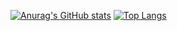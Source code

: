 [![Anurag's GitHub stats](https://github-readme-stats.vercel.app/api?username=Byakko12)](https://github.com/anuraghazra/github-readme-stats)
[![Top Langs](https://github-readme-stats.vercel.app/api/top-langs/?username=Byakko12&layout=compact)](https://github.com/anuraghazra/github-readme-stats)

